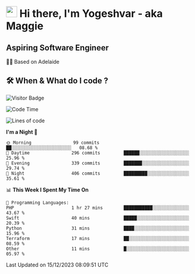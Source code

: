 <h1><img src="https://emojis.slackmojis.com/emojis/images/1531849430/4246/blob-sunglasses.gif?1531849430" width="30"/> Hi there, I'm Yogeshvar - aka Maggie</h1>

## Aspiring Software Engineer
🏂🏻  Based on Adelaide 

## 🛠 When & What do I code ?  

![Visitor Badge](https://visitor-badge.feriirawann.repl.co?username=yogeshvar&repo=yogeshvar&label=Visitors&style=plastic&color=%23457BFF&contentType=svg)

<!--START_SECTION:waka-->
![Code Time](http://img.shields.io/badge/Code%20Time-2%2C415%20hrs-blue)

![Lines of code](https://img.shields.io/badge/From%20Hello%20World%20I%27ve%20Written-4.0%20million%20lines%20of%20code-blue)

**I'm a Night 🦉** 

```text
🌞 Morning                99 commits          ██░░░░░░░░░░░░░░░░░░░░░░░   08.68 % 
🌆 Daytime                296 commits         ██████░░░░░░░░░░░░░░░░░░░   25.96 % 
🌃 Evening                339 commits         ███████░░░░░░░░░░░░░░░░░░   29.74 % 
🌙 Night                  406 commits         █████████░░░░░░░░░░░░░░░░   35.61 % 
```


📊 **This Week I Spent My Time On** 

```text
💬 Programming Languages: 
PHP                      1 hr 27 mins        ███████████░░░░░░░░░░░░░░   43.67 % 
Swift                    40 mins             █████░░░░░░░░░░░░░░░░░░░░   20.39 % 
Python                   31 mins             ████░░░░░░░░░░░░░░░░░░░░░   15.96 % 
Terraform                17 mins             ██░░░░░░░░░░░░░░░░░░░░░░░   08.59 % 
Other                    11 mins             █░░░░░░░░░░░░░░░░░░░░░░░░   05.97 % 
```


 Last Updated on 15/12/2023 08:09:51 UTC
<!--END_SECTION:waka-->
